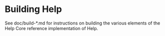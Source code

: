 Building Help
=============

See doc/build-*.md for instructions on building the various
elements of the Help Core reference implementation of Help.
